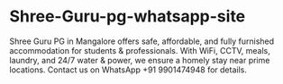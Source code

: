 # Shree-Guru-pg-whatsapp-site
Shree Guru PG in Mangalore offers safe, affordable, and fully furnished accommodation for students &amp; professionals. With WiFi, CCTV, meals, laundry, and 24/7 water &amp; power, we ensure a homely stay near prime locations. Contact us on WhatsApp +91 9901474948 for details.
